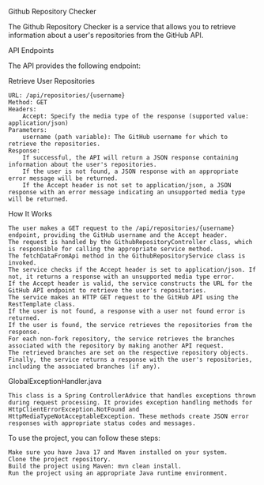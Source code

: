Github Repository Checker

The Github Repository Checker is a service that allows you to retrieve information about a user's repositories from the GitHub API.

API Endpoints

The API provides the following endpoint:

Retrieve User Repositories

    URL: /api/repositories/{username}
    Method: GET
    Headers:
        Accept: Specify the media type of the response (supported value: application/json)
    Parameters:
        username (path variable): The GitHub username for which to retrieve the repositories.
    Response:
        If successful, the API will return a JSON response containing information about the user's repositories.
        If the user is not found, a JSON response with an appropriate error message will be returned.
        If the Accept header is not set to application/json, a JSON response with an error message indicating an unsupported media type will be returned.

How It Works

    The user makes a GET request to the /api/repositories/{username} endpoint, providing the GitHub username and the Accept header.
    The request is handled by the GithubRepositoryController class, which is responsible for calling the appropriate service method.
    The fetchDataFromApi method in the GithubRepositoryService class is invoked.
    The service checks if the Accept header is set to application/json. If not, it returns a response with an unsupported media type error.
    If the Accept header is valid, the service constructs the URL for the GitHub API endpoint to retrieve the user's repositories.
    The service makes an HTTP GET request to the GitHub API using the RestTemplate class.
    If the user is not found, a response with a user not found error is returned.
    If the user is found, the service retrieves the repositories from the response.
    For each non-fork repository, the service retrieves the branches associated with the repository by making another API request.
    The retrieved branches are set on the respective repository objects.
    Finally, the service returns a response with the user's repositories, including the associated branches (if any).

GlobalExceptionHandler.java

    This class is a Spring ControllerAdvice that handles exceptions thrown during request processing. It provides exception handling methods for HttpClientErrorException.NotFound and HttpMediaTypeNotAcceptableException. These methods create JSON error responses with appropriate status codes and messages.



To use the project, you can follow these steps:

    Make sure you have Java 17 and Maven installed on your system.
    Clone the project repository.
    Build the project using Maven: mvn clean install.
    Run the project using an appropriate Java runtime environment.
